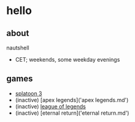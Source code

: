 # hello

## about
nautshell
- CET; weekends, some weekday evenings

## games
- [splatoon 3](splatoon.md)
- (inactive) [apex legends]('apex legends.md')
- (inactive) [league of legends](lol.md)
- (inactive) [eternal return]('eternal return.md')
